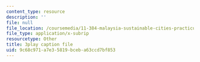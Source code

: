 ```yaml
---
content_type: resource
description: ''
file: null
file_location: /coursemedia/11-384-malaysia-sustainable-cities-practicum-spring-2018/9c68c971a7e35819bceba63ccd7bf853_zqG5N0ixkak.vtt
file_type: application/x-subrip
resourcetype: Other
title: 3play caption file
uid: 9c68c971-a7e3-5819-bceb-a63ccd7bf853
---
```

